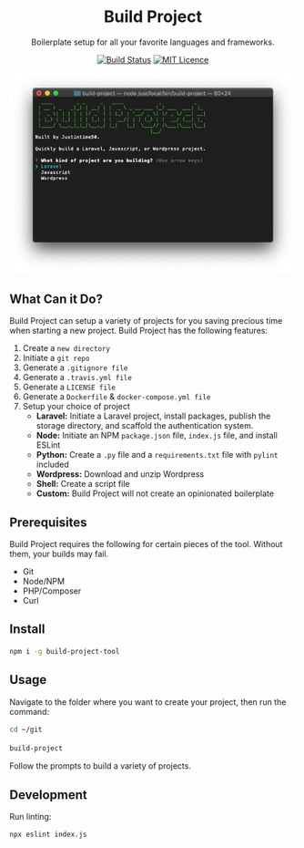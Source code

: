 <div align="center">

# Build Project

Boilerplate setup for all your favorite languages and frameworks.

[![Build Status](https://travis-ci.org/justintime50/build-project.svg?branch=master)](https://travis-ci.org/justintime50/build-project)
[![MIT Licence](https://badges.frapsoft.com/os/mit/mit.svg?v=103)](https://opensource.org/licenses/mit-license.php)

<img src="assets/showcase.png">

</div>

## What Can it Do?

Build Project can setup a variety of projects for you saving precious time when starting a new project. Build Project has the following features:

1. Create a `new directory`
1. Initiate a `git repo`
1. Generate a `.gitignore file`
1. Generate a `.travis.yml file`
1. Generate a `LICENSE file`
1. Generate a `Dockerfile` & `docker-compose.yml file`
1. Setup your choice of project
    - **Laravel:** Initiate a Laravel project, install packages, publish the storage directory, and scaffold the authentication system.
    - **Node:** Initiate an NPM `package.json` file, `index.js` file, and install ESLint
    - **Python:** Create a `.py` file and a `requirements.txt` file with `pylint` included
    - **Wordpress:** Download and unzip Wordpress
    - **Shell:** Create a script file
    - **Custom:** Build Project will not create an opinionated boilerplate

## Prerequisites

Build Project requires the following for certain pieces of the tool. Without them, your builds may fail.

- Git
- Node/NPM
- PHP/Composer
- Curl

## Install

```bash
npm i -g build-project-tool
```

## Usage

Navigate to the folder where you want to create your project, then run the command:

```bash
cd ~/git

build-project
```

Follow the prompts to build a variety of projects.

## Development

Run linting:

```bash
npx eslint index.js
```
